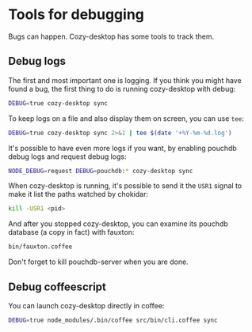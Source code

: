 Tools for debugging
===================

Bugs can happen. Cozy-desktop has some tools to track them.


Debug logs
----------

The first and most important one is logging. If you think you might have found
a bug, the first thing to do is running cozy-desktop with debug:

```bash
DEBUG=true cozy-desktop sync
```

To keep logs on a file and also display them on screen, you can use `tee`:

```bash
DEBUG=true cozy-desktop sync 2>&1 | tee $(date '+%Y-%m-%d.log')
```

It's possible to have even more logs if you want, by enabling pouchdb debug
logs and request debug logs:

```bash
NODE_DEBUG=request DEBUG=pouchdb:* cozy-desktop sync
```

When cozy-desktop is running, it's possible to send it the `USR1` signal to
make it list the paths watched by chokidar:

```bash
kill -USR1 <pid>
```

And after you stopped cozy-desktop, you can examine its pouchdb database (a
copy in fact) with fauxton:

```bash
bin/fauxton.coffee
```

Don't forget to kill pouchdb-server when you are done.


Debug coffeescript
------------------

You can launch cozy-desktop directly in coffee:

```bash
DEBUG=true node_modules/.bin/coffee src/bin/cli.coffee sync
```
